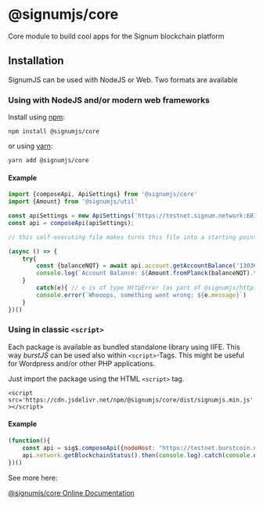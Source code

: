# @signumjs/core

Core module to build cool apps for the Signum blockchain platform 

## Installation

SignumJS can be used with NodeJS or Web. Two formats are available

### Using with NodeJS and/or modern web frameworks

Install using [npm](https://www.npmjs.org/):

```
npm install @signumjs/core
```

or using [yarn](https://yarnpkg.com/):

```
yarn add @signumjs/core
```

#### Example

```js
import {composeApi, ApiSettings} from '@signumjs/core'
import {Amount} from '@signumjs/util'

const apiSettings = new ApiSettings('https://testnet.signum.network:6876');
const api = composeApi(apiSettings);

// this self-executing file makes turns this file into a starting point of your app

(async () => {
    try{
        const {balanceNQT} = await api.account.getAccountBalance('13036514135565182944')
        console.log(`Account Balance: ${Amount.fromPlanck(balanceNQT).toString()}`)
    }
        catch(e){ // e is of type HttpError (as part of @signumjs/http)
        console.error(`Whooops, something went wrong: ${e.message}`)
    }
})()
```


### Using in classic `<script>`

Each package is available as bundled standalone library using IIFE.
This way _burstJS_ can be used also within `<script>`-Tags.
This might be useful for Wordpress and/or other PHP applications.

Just import the package using the HTML `<script>` tag.

`<script src='https://cdn.jsdelivr.net/npm/@signumjs/core/dist/signumjs.min.js'></script>`


#### Example

```js
(function(){
    const api = sig$.composeApi({nodeHost: "https://testnet.burstcoin.network:6876"});
    api.network.getBlockchainStatus().then(console.log).catch(console.error);
})()
```


See more here:

[@signumjs/core Online Documentation](https://burst-apps-team.github.io/phoenix/modules/core.html)
